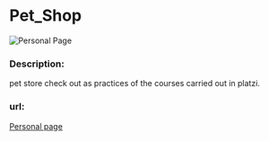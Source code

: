 # Pet_Shop

![Personal Page](https://repository-images.githubusercontent.com/268215127/9e75c100-b3f8-11ea-9953-e317b4f9896e)

<h3>Description:</h3>
<p>pet store check out as practices of the courses carried out in platzi.</p>

<h3>url:</h3>
<a href="https://jhonangulo.github.io/Pet_Shop/">Personal page</a>
